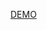 
[DEMO](https://brilliant-pixie-d6db52.netlify.app/#](https://polite-ganache-761270.netlify.app/)https://polite-ganache-761270.netlify.app/)
